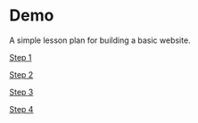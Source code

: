 # Demo

A simple lesson plan for building a basic website.

[Step 1](/01-step)

[Step 2](/02-step)

[Step 3](/03-step)

[Step 4](/04-step)
